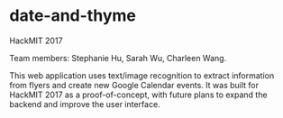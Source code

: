 # date-and-thyme
HackMIT 2017

Team members: Stephanie Hu, Sarah Wu, Charleen Wang. 

This web application uses text/image recognition to extract information from flyers and create new Google Calendar events. It was built for HackMIT 2017 as a proof-of-concept, with future plans to expand the backend and improve the user interface. 

